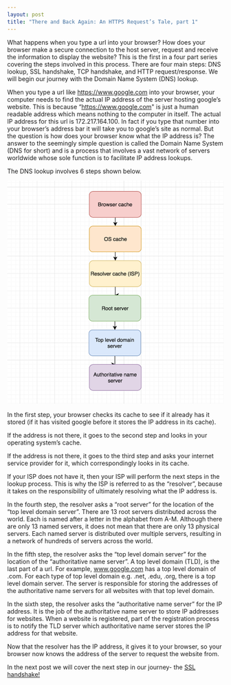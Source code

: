 ```yaml
---
layout: post
title: "There and Back Again: An HTTPS Request’s Tale, part 1"
---
```


What happens when you type a url into your browser?  How does your browser make a secure connection to the host server, request and receive the information to display the website?  This is the first in a four part series covering the steps involved in this process.  There are four main steps:  DNS lookup, SSL handshake, TCP handshake, and HTTP request/response.  We will begin our journey with the Domain Name System (DNS) lookup.

When you type a url like https://www.google.com into your browser, your computer needs to find the actual IP address of the server hosting google’s website.  This is because “https://www.google.com" is just a human readable address which means nothing to the computer in itself.  The actual IP address for this url is 172.217.164.100.  In fact if you type that number into your browser’s address bar it will take you to google’s site as normal.  But the question is how does your browser know what the IP address is?  The answer to the seemingly simple question is called the Domain Name System (DNS for short) and is a process that involves a vast network of servers worldwide whose sole function is to facilitate IP address lookups.

The DNS lookup involves 6 steps shown below.

![dns](/public/dns.png)

In the first step, your browser checks its cache to see if it already has it stored (if it has visited google before it stores the IP address in its cache).

If the address is not there, it goes to the second step and looks in your operating system’s cache.

If the address is not there, it goes to the third step and asks your internet service provider for it, which correspondingly looks in its cache.

If your ISP does not have it, then your ISP will perform the next steps in the lookup process.  This is why the ISP is referred to as the “resolver”, because it takes on the responsibility of ultimately resolving what the IP address is.

In the fourth step, the resolver asks a “root server” for the location of the “top level domain server”.  There are 13 root servers distributed across the world.  Each is named after a letter in the alphabet from A-M.  Although there are only 13 named servers, it does not mean that there are only 13 physical servers.  Each named server is distributed over multiple servers, resulting in a network of hundreds of servers across the world.

In the fifth step, the resolver asks the “top level domain server” for the location of the “authoritative name server”.  A top level domain (TLD), is the last part of a url.  For example, www.google.com has a top level domain of .com.  For each type of top level domain e.g. .net, .edu, .org, there is a top level domain server.  The server is responsible for storing the addresses of the authoritative name servers for all websites with that top level domain.

In the sixth step, the resolver asks the “authoritative name server” for the IP address.  It is the job of the authoritative name server to store IP addresses for websites.  When a website is registered, part of the registration process is to notify the TLD server which authoritative name server stores the IP address for that website.

Now that the resolver has the IP address, it gives it to your browser, so your browser now knows the address of the server to request the website from.

In the next post we will cover the next step in our journey- the [SSL handshake!](http://androidgrl.github.io/2019/02/10/https/)
